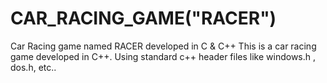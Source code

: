 # CAR_RACING_GAME("RACER")
Car Racing game named RACER developed in C &amp; C++
This is a car racing game developed in C++. Using standard c++ header files like windows.h , dos.h, etc..
